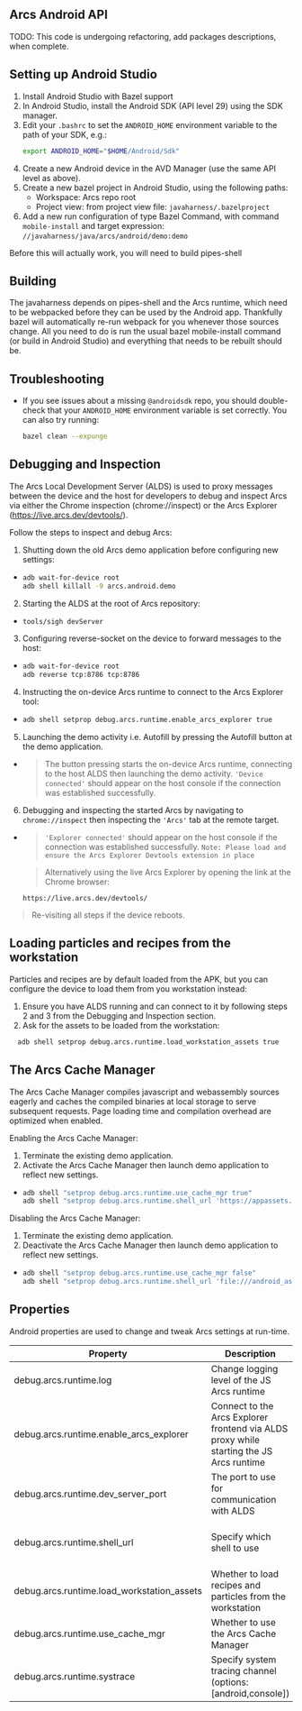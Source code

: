 ## Arcs Android API

TODO: This code is undergoing refactoring, add packages descriptions, when complete.

## Setting up Android Studio

1. Install Android Studio with Bazel support
1. In Android Studio, install the Android SDK (API level 29) using the SDK
   manager.
1. Edit your `.bashrc` to set the `ANDROID_HOME` environment variable to the
   path of your SDK, e.g.:
   ```bash
   export ANDROID_HOME="$HOME/Android/Sdk"
   ```
1. Create a new Android device in the AVD Manager (use the same API level as
   above).
1. Create a new bazel project in Android Studio, using the following paths:
   * Workspace: Arcs repo root
   * Project view: from project view file: `javaharness/.bazelproject`
1. Add a new run configuration of type Bazel Command, with command
   `mobile-install` and target expression:
   `//javaharness/java/arcs/android/demo:demo`

Before this will actually work, you will need to build pipes-shell

## Building

The javaharness depends on pipes-shell and the Arcs runtime, which need to be
webpacked before they can be used by the Android app. Thankfully bazel will
automatically re-run webpack for you whenever those sources change. All you need
to do is run the usual bazel mobile-install command (or build in Android Studio)
and everything that needs to be rebuilt should be.

## Troubleshooting

* If you see issues about a missing `@androidsdk` repo, you should double-check
  that your `ANDROID_HOME` environment variable is set correctly. You can also
  try running:
  ```bash
  bazel clean --expunge
  ```

## Debugging and Inspection
The Arcs Local Development Server (ALDS) is used to proxy messages between
the device and the host for developers to debug and inspect Arcs via either the Chrome
inspection (chrome://inspect) or the Arcs Explorer (https://live.arcs.dev/devtools/).

Follow the steps to inspect and debug Arcs:
1. Shutting down the old Arcs demo application before configuring new settings:
* ```bash
  adb wait-for-device root
  adb shell killall -9 arcs.android.demo
  ```
2. Starting the ALDS at the root of Arcs repository:
* ```bash
  tools/sigh devServer
  ```
3. Configuring reverse-socket on the device to forward messages to the host:
* ```bash
  adb wait-for-device root
  adb reverse tcp:8786 tcp:8786
  ```
4. Instructing the on-device Arcs runtime to connect to the Arcs Explorer tool:
* ```bash
  adb shell setprop debug.arcs.runtime.enable_arcs_explorer true
  ```
5. Launching the demo activity i.e. Autofill by pressing the Autofill button at the demo application.
* > The button pressing starts the on-device Arcs runtime, connecting to the host ALDS then launching the demo activity.
  > `'Device connected'` should appear on the host console if the connection was established successfully.
6. Debugging and inspecting the started Arcs by navigating to `chrome://inspect` then inspecting the `'Arcs'` tab at the remote target.
* > `'Explorer connected'` should appear on the host console if the connection was established successfully.
  > `Note: Please load and ensure the Arcs Explorer Devtools extension in place`

  > Alternatively using the live Arcs Explorer by opening the link at the Chrome browser:
  ```
  https://live.arcs.dev/devtools/
  ```

> Re-visiting all steps if the device reboots.

## Loading particles and recipes from the workstation
Particles and recipes are by default loaded from the APK, but you can configure the device to load them from you workstation instead:

1. Ensure you have ALDS running and can connect to it by following steps 2 and 3 from the Debugging and Inspection section.
1. Ask for the assets to be loaded from the workstation:
```bash
  adb shell setprop debug.arcs.runtime.load_workstation_assets true
```

## The Arcs Cache Manager
The Arcs Cache Manager compiles javascript and webassembly sources eagerly and caches the compiled binaries at local storage to serve subsequent requests. Page loading time and compilation overhead are optimized when enabled.

Enabling the Arcs Cache Manager:
1. Terminate the existing demo application.
1. Activate the Arcs Cache Manager then launch demo application to reflect new settings.
* ```bash
  adb shell "setprop debug.arcs.runtime.use_cache_mgr true"
  adb shell "setprop debug.arcs.runtime.shell_url 'https://appassets.androidplatform.net/assets/arcs/index.html?'"
  ```
Disabling the Arcs Cache Manager:
1. Terminate the existing demo application.
1. Deactivate the Arcs Cache Manager then launch demo application to reflect new settings.
* ```bash
  adb shell "setprop debug.arcs.runtime.use_cache_mgr false"
  adb shell "setprop debug.arcs.runtime.shell_url 'file:///android_asset/arcs/index.html?'"
  ```

## Properties
Android properties are used to change and tweak Arcs settings at run-time.

| Property | Description | Default |
| -------- | ----------- | ------- |
| debug.arcs.runtime.log | Change logging level of the JS Arcs runtime | 2 (the most verbose) |
| debug.arcs.runtime.enable_arcs_explorer | Connect to the Arcs Explorer frontend via ALDS proxy while starting the JS Arcs runtime | false |
| debug.arcs.runtime.dev_server_port | The port to use for communication with ALDS | 8786 |
| debug.arcs.runtime.shell_url | Specify which shell to use | https://appassets.androidplatform.net/<br/>assets/arcs/index.html? (on-device pipes-shell with the Arcs Cache Manager) |
| debug.arcs.runtime.load_workstation_assets | Whether to load recipes and particles from the workstation | false (assets from the APK) |
| debug.arcs.runtime.use_cache_mgr | Whether to use the Arcs Cache Manager | true
| debug.arcs.runtime.systrace | Specify system tracing channel (options: [android,console]) | n/a (trace off)
